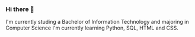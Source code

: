 ### Hi there 👋
I'm currently studing a Bachelor of Information Technology and majoring in Computer Science
I'm currently learning Python, SQL, HTML and CSS.
<!--
**Heath-0/Heath-0** is a ✨ _special_ ✨ repository because its `README.md` (this file) appears on your GitHub profile.

